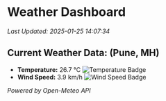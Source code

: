 
# Weather Dashboard

_Last Updated: 2025-01-25 14:07:34_

## Current Weather Data: (Pune, MH)
- **Temperature:** 26.7 °C ![Temperature Badge](https://img.shields.io/badge/Temperature-Medium%20Temp-green)
- **Wind Speed:** 3.9 km/h ![Wind Speed Badge](https://img.shields.io/badge/Wind%20Speed-Low%20Wind-blue)

*Powered by Open-Meteo API*

